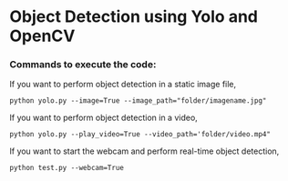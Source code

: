 # Object Detection using Yolo and OpenCV

### <b>Commands to execute the code:</b>

If you want to perform object detection in a static image file,
```
python yolo.py --image=True --image_path="folder/imagename.jpg"
```

If you want to perform object detection in a video,
```
python yolo.py --play_video=True --video_path='folder/video.mp4"
```

If you want to start the webcam and perform real-time object detection,
```
python test.py --webcam=True
```
